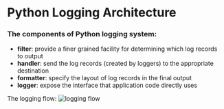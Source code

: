 # Python Logging Architecture

### The components of Python logging system:

- **filter**: provide a finer grained facility for determining which log records to output
- **handler**: send the log records (created by loggers) to the appropriate destination
- **formatter**: specify the layout of log records in the final output
- **logger**: expose the interface that application code directly uses

The logging flow:
![logging flow](https://docs.python.org/3.5/_images/logging_flow.png)
